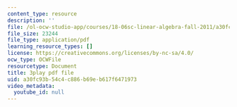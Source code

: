 ```yaml
---
content_type: resource
description: ''
file: /ol-ocw-studio-app/courses/18-06sc-linear-algebra-fall-2011/a30fc93b54c4c886b69eb617f6471973_VYS9EYZ3gCo.pdf
file_size: 23244
file_type: application/pdf
learning_resource_types: []
license: https://creativecommons.org/licenses/by-nc-sa/4.0/
ocw_type: OCWFile
resourcetype: Document
title: 3play pdf file
uid: a30fc93b-54c4-c886-b69e-b617f6471973
video_metadata:
  youtube_id: null
---
```


